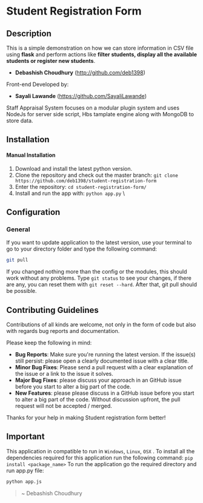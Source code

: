 # Student Registration Form
## Description
This is a simple demonstration on how we can store information in CSV file using **flask** and perform actions like **filter students, display all the available students or register new students**.
- **Debashish Choudhury** (http://github.com/deb1398)

Front-end Developed by:
- **Sayali Lawande** (https://github.com/SayaliLawande)

Staff Appraisal System focuses on a modular plugin system and uses NodeJs for server side script, Hbs tamplate engine along with MongoDB to store data.

## Installation

#### Manual Installation

1. Download and install the latest python version.
2. Clone the repository and check out the master branch: `git clone https://github.com/deb1398/student-registration-form`
3. Enter the repository: `cd student-registration-form/`
4. Install and run the app with: `python app.py` \

## Configuration

### General

If you want to update application to the latest version, use your terminal to go to your directory folder and type the following command:

```bash
git pull
```

If you changed nothing more than the config or the modules, this should work without any problems.
Type `git status` to see your changes, if there are any, you can reset them with `git reset --hard`. After that, git pull should be possible.

## Contributing Guidelines

Contributions of all kinds are welcome, not only in the form of code but also with regards bug reports and documentation.

Please keep the following in mind:

- **Bug Reports**:  Make sure you're running the latest version. If the issue(s) still persist: please open a clearly documented issue with a clear title.
- **Minor Bug Fixes**: Please send a pull request with a clear explanation of the issue or a link to the issue it solves.
- **Major Bug Fixes**: please discuss your approach in an GitHub issue before you start to alter a big part of the code.
- **New Features**: please please discuss in a GitHub issue before you start to alter a big part of the code. Without discussion upfront, the pull request will not be accepted / merged.

Thanks for your help in making Student registration form better!

## Important
This application in compatible to run in `Windows`, `Linux`, `OSX` .
To install all the dependencies required for this application run the following command: `pip install <package_name>`
To run the application go the required directory and run app.py file:
```bash
python app.js
```

> ~ Debashish Choudhury


